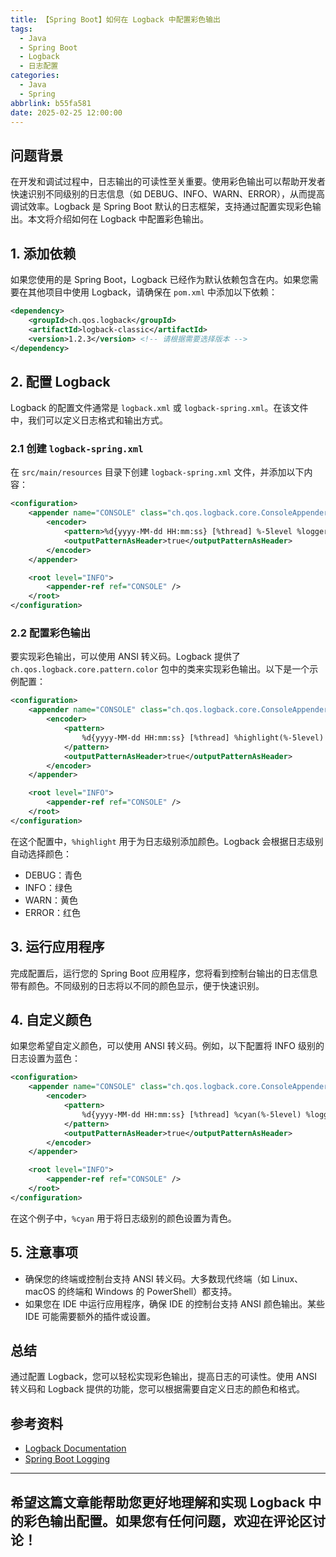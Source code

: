 ```yaml
---
title: 【Spring Boot】如何在 Logback 中配置彩色输出
tags:
  - Java
  - Spring Boot
  - Logback
  - 日志配置
categories:
  - Java
  - Spring
abbrlink: b55fa581
date: 2025-02-25 12:00:00
---
```


## 问题背景

在开发和调试过程中，日志输出的可读性至关重要。使用彩色输出可以帮助开发者快速识别不同级别的日志信息（如 DEBUG、INFO、WARN、ERROR），从而提高调试效率。Logback 是 Spring Boot 默认的日志框架，支持通过配置实现彩色输出。本文将介绍如何在 Logback 中配置彩色输出。

## 1. 添加依赖

如果您使用的是 Spring Boot，Logback 已经作为默认依赖包含在内。如果您需要在其他项目中使用 Logback，请确保在 `pom.xml` 中添加以下依赖：

```xml
<dependency>
    <groupId>ch.qos.logback</groupId>
    <artifactId>logback-classic</artifactId>
    <version>1.2.3</version> <!-- 请根据需要选择版本 -->
</dependency>
```

## 2. 配置 Logback

Logback 的配置文件通常是 `logback.xml` 或 `logback-spring.xml`。在该文件中，我们可以定义日志格式和输出方式。

### 2.1 创建 `logback-spring.xml`

在 `src/main/resources` 目录下创建 `logback-spring.xml` 文件，并添加以下内容：

```xml
<configuration>
    <appender name="CONSOLE" class="ch.qos.logback.core.ConsoleAppender">
        <encoder>
            <pattern>%d{yyyy-MM-dd HH:mm:ss} [%thread] %-5level %logger{36} - %msg%n</pattern>
            <outputPatternAsHeader>true</outputPatternAsHeader>
        </encoder>
    </appender>

    <root level="INFO">
        <appender-ref ref="CONSOLE" />
    </root>
</configuration>
```

### 2.2 配置彩色输出

要实现彩色输出，可以使用 ANSI 转义码。Logback 提供了 `ch.qos.logback.core.pattern.color` 包中的类来实现彩色输出。以下是一个示例配置：

```xml
<configuration>
    <appender name="CONSOLE" class="ch.qos.logback.core.ConsoleAppender">
        <encoder>
            <pattern>
                %d{yyyy-MM-dd HH:mm:ss} [%thread] %highlight(%-5level) %logger{36} - %msg%n
            </pattern>
            <outputPatternAsHeader>true</outputPatternAsHeader>
        </encoder>
    </appender>

    <root level="INFO">
        <appender-ref ref="CONSOLE" />
    </root>
</configuration>
```

在这个配置中，`%highlight` 用于为日志级别添加颜色。Logback 会根据日志级别自动选择颜色：

- DEBUG：青色
- INFO：绿色
- WARN：黄色
- ERROR：红色

## 3. 运行应用程序

完成配置后，运行您的 Spring Boot 应用程序，您将看到控制台输出的日志信息带有颜色。不同级别的日志将以不同的颜色显示，便于快速识别。

## 4. 自定义颜色

如果您希望自定义颜色，可以使用 ANSI 转义码。例如，以下配置将 INFO 级别的日志设置为蓝色：

```xml
<configuration>
    <appender name="CONSOLE" class="ch.qos.logback.core.ConsoleAppender">
        <encoder>
            <pattern>
                %d{yyyy-MM-dd HH:mm:ss} [%thread] %cyan(%-5level) %logger{36} - %msg%n
            </pattern>
            <outputPatternAsHeader>true</outputPatternAsHeader>
        </encoder>
    </appender>

    <root level="INFO">
        <appender-ref ref="CONSOLE" />
    </root>
</configuration>
```

在这个例子中，`%cyan` 用于将日志级别的颜色设置为青色。

## 5. 注意事项

- 确保您的终端或控制台支持 ANSI 转义码。大多数现代终端（如 Linux、macOS 的终端和 Windows 的 PowerShell）都支持。
- 如果您在 IDE 中运行应用程序，确保 IDE 的控制台支持 ANSI 颜色输出。某些 IDE 可能需要额外的插件或设置。

## 总结

通过配置 Logback，您可以轻松实现彩色输出，提高日志的可读性。使用 ANSI 转义码和 Logback 提供的功能，您可以根据需要自定义日志的颜色和格式。

## 参考资料

- [Logback Documentation](http://logback.qos.ch/documentation.html)
- [Spring Boot Logging](https://docs.spring.io/spring-boot/docs/current/reference/htmlsingle/#boot-features-logging)

---

希望这篇文章能帮助您更好地理解和实现 Logback 中的彩色输出配置。如果您有任何问题，欢迎在评论区讨论！
--- 
 